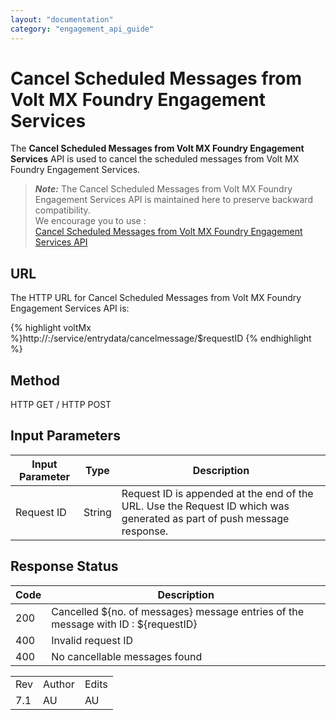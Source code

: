 ```yaml
---
layout: "documentation"
category: "engagement_api_guide"
---
```

                            


Cancel Scheduled Messages from Volt MX Foundry Engagement Services
=================================================================

The **Cancel Scheduled Messages from Volt MX Foundry Engagement Services** API is used to cancel the scheduled messages from Volt MX Foundry Engagement Services.

> **_Note:_** The Cancel Scheduled Messages from Volt MX Foundry Engagement Services API is maintained here to preserve backward compatibility.  
We encourage you to use :  
[Cancel Scheduled Messages from Volt MX Foundry Engagement Services API](../Push_Message_APIs/Cancel_Scheduled_Messages_from_VoltMX_Foundry_Messaging.html)

URL
---

The HTTP URL for Cancel Scheduled Messages from Volt MX Foundry Engagement Services API is:

{% highlight voltMx %}http://<host or ip>:<port>/service/entrydata/cancelmessage/$requestID
{% endhighlight %}

Method
------

HTTP GET / HTTP POST

Input Parameters
----------------

  
| Input Parameter | Type | Description |
| --- | --- | --- |
| Request ID | String | Request ID is appended at the end of the URL. Use the Request ID which was generated as part of push message response. |

Response Status
---------------

  
| Code | Description |
| --- | --- |
| 200 | Cancelled ${no. of messages} message entries of the message with ID : ${requestID} |
| 400 | Invalid request ID |
| 400 | No cancellable messages found |

<table class="TableStyle-RevisionTable" cellspacing="0" style="margin-left: 0;margin-right: auto;mc-table-style: url('../Resources/TableStyles/RevisionTable.css');" data-mc-conditions="Default.HTML"><colgroup><col class="TableStyle-RevisionTable-Column-Column1"> <col class="TableStyle-RevisionTable-Column-Column1"> <col class="TableStyle-RevisionTable-Column-Column1"></colgroup><tbody><tr class="TableStyle-RevisionTable-Body-Body1"><td class="TableStyle-RevisionTable-BodyE-Column1-Body1">Rev</td><td class="TableStyle-RevisionTable-BodyE-Column1-Body1">Author</td><td class="TableStyle-RevisionTable-BodyD-Column1-Body1">Edits</td></tr><tr class="TableStyle-RevisionTable-Body-Body1"><td class="TableStyle-RevisionTable-BodyB-Column1-Body1">7.1</td><td class="TableStyle-RevisionTable-BodyB-Column1-Body1">AU</td><td class="TableStyle-RevisionTable-BodyA-Column1-Body1">AU</td></tr></tbody></table>
